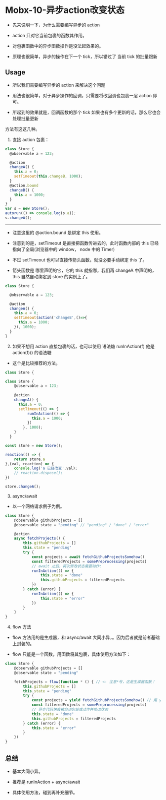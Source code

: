 
# Mobx-10-异步action改变状态  


- 先来说明一下，为什么需要编写异步的 action          

- action 只对它当前包裹的函数其作用。      

- 对包裹函数中的异步函数操作是没法起效果的。         

- 原理也很简单，异步的操作在下一个 tick，所以错过了 当前 tick 的批量跟新         

## Usage

- 所以我们需要编写异步的 action 来解决这个问题      

- 用法也很简单，对于异步操作的回调，只需要将改回调也包裹一层  action 即可。         

- 所起到的效果就是，回调函数的那个 tick 如果也有多个更新的话，那么它也会处理批量更新      

方法有这这几种。        

1. 直接 action 包裹：        

```js
class Store {
  @observable a = 123;

  @action
  changeA() {
    this.a = 0;
    setTimeout(this.changeB, 1000);
  }
  @action.bound
  changeB() {
    this.a = 1000;
  }
}
var s = new Store();
autorun(() => console.log(s.a));
s.changeA();
```     

---   

- 注意这里的 @action.bound 是绑定 this 使用。          

- 注意到的是，setTimeout 是直接把函数传进去的，此时函数内部的 this 已经指向了全局(浏览器中的 window， node 中的 Timer)          

- 不过 setTimeout 也可以直接传箭头函数，就没必要手动绑定 this 了。      

- 箭头函数是 哪里声明的它，它的 this 就指哪，我们再 changeA 中声明的，this 自然自动绑定到 store 的实例上了。      


```js
class Store {

  @observable a = 123;

  @action
  changeA() {
    this.a = 0;
    setTimeout(action('changeB',()=>{
      this.a = 1000;
    }), 1000);
  }
}
```      

2. 如果不想用 action 直接包裹的话，也可以使用 语法糖   runInAction(f) 他是 action(f)() 的语法糖        

- 这个是比较推荐的方法。         

```js
class Store {

class Store {
    @observable a = 123;
  
    @action
    changeA() {
      this.a = 0;
      setTimeout(() => {
          runInAction(() => {
            this.a = 1000;
          })
        }, 1000);
    }
  }

const store = new Store();

reaction(() => {
    return store.a
},(val, reaction) => {
    console.log('a 已经改变',val);
    // reaction.dispose();
})

store.changeA();

```         

3. async/await     

- 以一个网络请求例子为例。        

```js
class Store {
    @observable githubProjects = []
    @observable state = "pending" // "pending" / "done" / "error"

    @action
    async fetchProjects() {
        this.githubProjects = []
        this.state = "pending"
        try {
            const projects = await fetchGithubProjectsSomehow()
            const filteredProjects = somePreprocessing(projects)
            // await 之后，再次修改状态需要动作:
            runInAction(() => {
                this.state = "done"
                this.githubProjects = filteredProjects
            })
        } catch (error) {
            runInAction(() => {
                this.state = "error"
            })
        }
    }
}
```    

4. flow 方法      

- flow 方法用的是生成器，和 async/await 大同小异，。因为后者就是前者基础上封装的。          

- flow 只能是一个函数，用函数将其包裹，具体使用方法如下：       

```js
class Store {
    @observable githubProjects = []
    @observable state = "pending"

    fetchProjects = flow(function * () { // <- 注意*号，这是生成器函数！
        this.githubProjects = []
        this.state = "pending"
        try {
            const projects = yield fetchGithubProjectsSomehow() // 用 yield 代替 await
            const filteredProjects = somePreprocessing(projects)
            // 异步代码块会被自动包装成动作并修改状态
            this.state = "done"
            this.githubProjects = filteredProjects
        } catch (error) {
            this.state = "error"
        }
    })
}

```     

## 总结       

- 基本大同小异。        

- 推荐是 runInAction + async/await      

- 具体使用方法，碰到再补充细节。         






